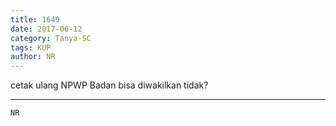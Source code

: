 ```yaml
---
title: 1649
date: 2017-06-12
category: Tanya-SC
tags: KUP
author: NR
---
```


cetak ulang NPWP Badan bisa diwakilkan tidak?

---



`NR`
